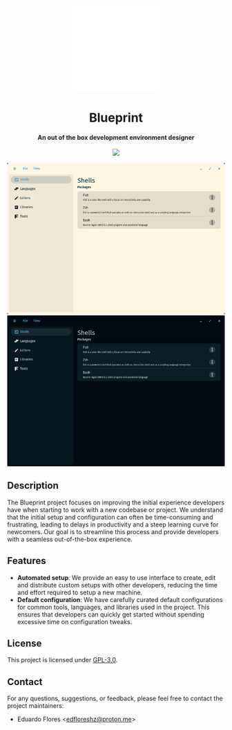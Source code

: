 <div align="center">
  <img src="res/icons/hicolor/scalable/apps/icon.svg" width="200">
  <h1>Blueprint</h1>
  <h4>An out of the box development environment designer</h4>
  <a href="https://github.com/sponsors/edfloreshz">
    <img src="https://img.shields.io/badge/sponsor-30363D?style=for-the-badge&logo=GitHub-Sponsors&logoColor=#white"/>
  </a>

  ![window-light.png](res/screenshots/window-light.png#gh-light-mode-only)
  ![window-dark.png](res/screenshots/window-dark.png#gh-dark-mode-only)
</div>

## Description

The Blueprint project focuses on improving the initial experience developers have when starting to work with a new codebase or project. We understand that the initial setup and configuration can often be time-consuming and frustrating, leading to delays in productivity and a steep learning curve for newcomers. Our goal is to streamline this process and provide developers with a seamless out-of-the-box experience.

## Features

- **Automated setup**: We provide an easy to use interface to create, edit and distribute custom setups with other developers, reducing the time and effort required to setup a new machine.
- **Default configuration**: We have carefully curated default configurations for common tools, languages, and libraries used in the project. This ensures that developers can quickly get started without spending excessive time on configuration tweaks.

## License

This project is licensed under [GPL-3.0](LICENSE).

## Contact

For any questions, suggestions, or feedback, please feel free to contact the project maintainers:

- Eduardo Flores <[edfloreshz@proton.me](mailto:edfloreshz@proton.me)>

